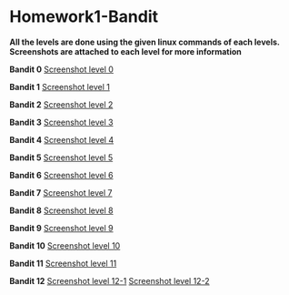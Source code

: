 # Homework1-Bandit

**All the levels are done using the given linux commands of each levels. Screenshots are attached to each level for more information**

**Bandit 0**
[Screenshot level 0][1]

**Bandit 1**
[Screenshot level 1][2]

**Bandit 2**
[Screenshot level 2][3]

**Bandit 3**
[Screenshot level 3][4]

**Bandit 4**
[Screenshot level 4][5]

**Bandit 5**
[Screenshot level 5][6]

**Bandit 6**
[Screenshot level 6][7]

**Bandit 7**
[Screenshot level 7][8]

**Bandit 8**
[Screenshot level 8][9]

**Bandit 9**
[Screenshot level 9][10]

**Bandit 10**
[Screenshot level 10][11]

**Bandit 11**
[Screenshot level 11][12]

**Bandit 12**
[Screenshot level 12-1][13]
[Screenshot level 12-2][14]



  [1]: http://i.stack.imgur.com/NeBLm.png
  [2]: http://i.stack.imgur.com/GJ8Ny.png
  [3]: http://i.stack.imgur.com/PMY94.png
  [4]: http://i.stack.imgur.com/40j4M.png
  [5]: http://i.stack.imgur.com/v6mHH.png
  [6]: http://i.stack.imgur.com/uQIR7.png
  [7]: http://i.stack.imgur.com/Hmjqj.png
  [8]: http://i.stack.imgur.com/AiBr6.png
  [9]: http://i.stack.imgur.com/NEkqu.png
  [10]: http://i.stack.imgur.com/blQTb.png
  [11]: http://i.stack.imgur.com/Qabdd.png
  [12]: http://i.stack.imgur.com/Agxec.png
  [13]: http://i.stack.imgur.com/ozKo5.png
  [14]: http://i.stack.imgur.com/Bg16z.png
